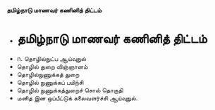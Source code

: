 **தமிழ்நாடு மாணவர் கணினித் திட்டம்**
- # தமிழ்நாடு மாணவர் கணினித் திட்டம்
- n. தொழில்நுட்ப ஆய்வுநுல்
- தொழில் துறை விஞ்ஞானம்
- தொழில்நுணுக்கத் துறை
- தொழில் நுணுக்கப் பயிற்சி
- தொழில் நுணுக்கத்துறைச் சொல் தொகுதி
- மனித இன ஒப்பீட்டுக் கலைவளர்ச்சி ஆய்வுநுல்.

